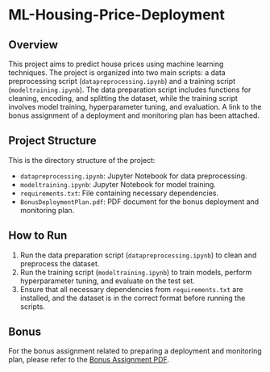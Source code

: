 # ML-Housing-Price-Deployment

## Overview
This project aims to predict house prices using machine learning techniques. The project is organized into two main scripts: a data preprocessing script (`datapreprocessing.ipynb`) and a training script (`modeltraining.ipynb`). The data preparation script includes functions for cleaning, encoding, and splitting the dataset, while the training script involves model training, hyperparameter tuning, and evaluation. A link to the bonus assignment of a deployment and monitoring plan has been attached.

## Project Structure
This is the directory structure of the project:
- `datapreprocessing.ipynb`: Jupyter Notebook for data preprocessing.
- `modeltraining.ipynb`: Jupyter Notebook for model training.
- `requirements.txt`: File containing necessary dependencies.
- `BonusDeploymentPlan.pdf`: PDF document for the bonus deployment and monitoring plan.

## How to Run
1. Run the data preparation script (`datapreprocessing.ipynb`) to clean and preprocess the dataset.
2. Run the training script (`modeltraining.ipynb`) to train models, perform hyperparameter tuning, and evaluate on the test set.
3. Ensure that all necessary dependencies from `requirements.txt` are installed, and the dataset is in the correct format before running the scripts.

## Bonus
For the bonus assignment related to preparing a deployment and monitoring plan, please refer to the [Bonus Assignment PDF]([BonusDeploymentPlan](https://github.com/SanikaKatekar/ML-Housing-Price-Deployment/blob/main/BonusDeploymentPlan.pdf)https://github.com/SanikaKatekar/ML-Housing-Price-Deployment/blob/main/BonusDeploymentPlan.pdf).
